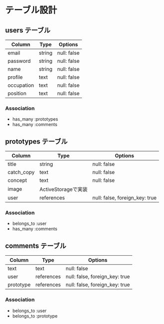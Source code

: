 # テーブル設計

## users テーブル

| Column       | Type   | Options     |
| ------------ | ------ | ----------- |
| email        | string | null: false |
| password     | string | null: false |
| name         | string | null: false |
| profile      | text   | null: false |
| occupation   | text   | null: false |
| position     | text   | null: false |

### Association

- has_many :prototypes
- has_many :comments

## prototypes テーブル

| Column        | Type       | Options                        |
| ------------- | ---------- | ------------------------------ |
| title         | string     | null: false                    |
| catch_copy    | text       | null: false                    |
| concept       | text       | null: false                    |
| image         | ActiveStorageで実装                          |
| user          | references | null: false, foreign_key: true |

### Association

- belongs_to :user
- has_many :comments

## comments テーブル

| Column      | Type       | Options                        |
| ----------- | ---------- | ------------------------------ |
| text        | text       | null: false                    |
| user        | references | null: false, foreign_key: true |
| prototype   | references | null: false, foreign_key: true |

### Association

- belongs_to :user
- belongs_to :prototype